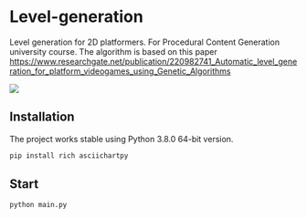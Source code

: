 # Level-generation
Level generation for 2D platformers. For Procedural Content Generation university course. The algorithm is based on this paper https://www.researchgate.net/publication/220982741_Automatic_level_generation_for_platform_videogames_using_Genetic_Algorithms

![](https://i.imgur.com/n6VSScU.gif)

## Installation

The project works stable using Python 3.8.0 64-bit version.  

```bash
pip install rich asciichartpy 
```

## Start

```bash
python main.py
```

